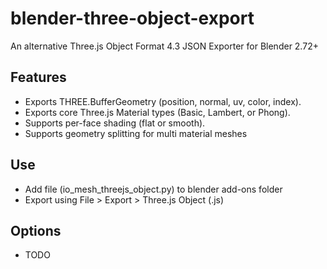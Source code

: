 blender-three-object-export
===========================

An alternative Three.js Object Format 4.3 JSON Exporter for Blender 2.72+

## Features

 - Exports THREE.BufferGeometry (position, normal, uv, color, index).
 - Exports core Three.js Material types (Basic, Lambert, or Phong).
 - Supports per-face shading (flat or smooth).
 - Supports geometry splitting for multi material meshes

## Use

 - Add file (io_mesh_threejs_object.py) to blender add-ons folder
 - Export using File > Export > Three.js Object (.js)

## Options

 - TODO